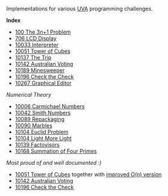 Implementations for various [UVA](https://onlinejudge.org/index.php) programming challenges.

**Index**

* [100 The 3n+1 Problem](https://github.com/mikenoethiger/programming-challenges/blob/master/100_The_3n%2B1_Problem/main.c)
* [706 LCD Display](https://github.com/mikenoethiger/programming-challenges/blob/master/706_LCD_Display/main.c)
* [10033 Interpreter](https://github.com/mikenoethiger/programming-challenges/blob/master/10033_Interpreter/main.c)
* [10051 Tower of Cubes](https://github.com/mikenoethiger/programming-challenges/blob/master/10051_Tower_of_Cubes/main2.c)
* [10137 The Trip](https://github.com/mikenoethiger/programming-challenges/blob/master/10137_The_Trip/main.c)
* [10142 Australian Voting](https://github.com/mikenoethiger/programming-challenges/blob/master/10142_Australian_Voting/main.cpp)
* [10189 Minesweeper](https://github.com/mikenoethiger/programming-challenges/blob/master/10189_Minescweeper/main.c)
* [10196 Check the Check](https://github.com/mikenoethiger/programming-challenges/blob/master/10196_Check_the_Check/main.c)
* [10267 Graphical Editor](https://github.com/mikenoethiger/programming-challenges/blob/master/10267_Graphical_Editor/main.c)

*Numerical Theory*

* [10006 Carmichael Numbers](https://github.com/mikenoethiger/programming-challenges/blob/master/07_numerical_theory/10006_Carmichael_Numbers/main.c)
* [10042 Smith Numbers](https://github.com/mikenoethiger/programming-challenges/blob/master/07_numerical_theory/10042_Smith_Numbers/main.c)
* [10089 Repackaging](https://github.com/mikenoethiger/programming-challenges/blob/master/07_numerical_theory/10089_Repackaging/main.c)
* [10090 Marbles](https://github.com/mikenoethiger/programming-challenges/blob/master/07_numerical_theory/10090_Marbles/main.c)
* [10104 Euclid Problem](https://github.com/mikenoethiger/programming-challenges/blob/master/07_numerical_theory/10104_Euclid_Problem/main.c)
* [10104 Light More Light](https://github.com/mikenoethiger/programming-challenges/blob/master/07_numerical_theory/10110_Light_More_Light/main.c)
* [10139 Factovisors](https://github.com/mikenoethiger/programming-challenges/tree/master/07_numerical_theory/10139_Factovisors/main.c)
* [10168 Summation of Four Primes](https://github.com/mikenoethiger/programming-challenges/blob/master/07_numerical_theory/10168_Summation_of_Four_Primes/main.c)

*Most proud of and well documented :)*
* [10051 Tower of Cubes](https://github.com/mikenoethiger/programming-challenges/blob/master/10051_Tower_of_Cubes/main.c) together with [improved O(n) version](https://github.com/mikenoethiger/programming-challenges/blob/master/10051_Tower_of_Cubes/main2.c)
* [10142 Australian Voting](https://github.com/mikenoethiger/programming-challenges/blob/master/10142_Australian_Voting/main.cpp)
* [10196 Check the Check](https://github.com/mikenoethiger/programming-challenges/blob/master/10196_Check_the_Check/main.c)